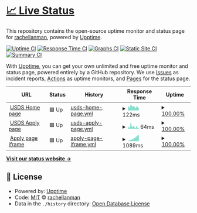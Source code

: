 # [📈 Live Status](https://rachellanman.github.io/website-monitoring)

This repository contains the open-source uptime monitor and status page for [rachellanman](https://rachellanman.github.io/upptime-test), powered by [Upptime](https://github.com/upptime/upptime).

[![Uptime CI](https://github.com/rachellanman/upptime-test/workflows/Uptime%20CI/badge.svg)](https://github.com/rachellanman/upptime-test/actions?query=workflow%3A%22Uptime+CI%22)
[![Response Time CI](https://github.com/rachellanman/upptime-test/workflows/Response%20Time%20CI/badge.svg)](https://github.com/rachellanman/upptime-test/actions?query=workflow%3A%22Response+Time+CI%22)
[![Graphs CI](https://github.com/rachellanman/upptime-test/workflows/Graphs%20CI/badge.svg)](https://github.com/rachellanman/upptime-test/actions?query=workflow%3A%22Graphs+CI%22)
[![Static Site CI](https://github.com/rachellanman/upptime-test/workflows/Static%20Site%20CI/badge.svg)](https://github.com/rachellanman/upptime-test/actions?query=workflow%3A%22Static+Site+CI%22)
[![Summary CI](https://github.com/rachellanman/upptime-test/workflows/Summary%20CI/badge.svg)](https://github.com/rachellanman/upptime-test/actions?query=workflow%3A%22Summary+CI%22)

With [Upptime](https://upptime.js.org), you can get your own unlimited and free uptime monitor and status page, powered entirely by a GitHub repository. We use [Issues](https://github.com/rachellanman/upptime-test/issues) as incident reports, [Actions](https://github.com/rachellanman/upptime-test/actions) as uptime monitors, and [Pages](https://rachellanman.github.io/website-monitoring) for the status page.

<!--start: status pages-->
<!-- This summary is generated by Upptime (https://github.com/upptime/upptime) -->
<!-- Do not edit this manually, your changes will be overwritten -->
<!-- prettier-ignore -->
| URL | Status | History | Response Time | Uptime |
| --- | ------ | ------- | ------------- | ------ |
| <img alt="" src="https://icons.duckduckgo.com/ip3/www.usds.gov.ico" height="13"> [USDS Home page](https://www.usds.gov/) | 🟩 Up | [usds-home-page.yml](https://github.com/rachellanman/website-monitoring/commits/HEAD/history/usds-home-page.yml) | <details><summary><img alt="Response time graph" src="./graphs/usds-home-page/response-time-week.png" height="20"> 122ms</summary><br><a href="https://rachellanman.github.io/website-monitoring/history/usds-home-page"><img alt="Response time 122" src="https://img.shields.io/endpoint?url=https%3A%2F%2Fraw.githubusercontent.com%2Frachellanman%2Fwebsite-monitoring%2FHEAD%2Fapi%2Fusds-home-page%2Fresponse-time.json"></a><br><a href="https://rachellanman.github.io/website-monitoring/history/usds-home-page"><img alt="24-hour response time 98" src="https://img.shields.io/endpoint?url=https%3A%2F%2Fraw.githubusercontent.com%2Frachellanman%2Fwebsite-monitoring%2FHEAD%2Fapi%2Fusds-home-page%2Fresponse-time-day.json"></a><br><a href="https://rachellanman.github.io/website-monitoring/history/usds-home-page"><img alt="7-day response time 122" src="https://img.shields.io/endpoint?url=https%3A%2F%2Fraw.githubusercontent.com%2Frachellanman%2Fwebsite-monitoring%2FHEAD%2Fapi%2Fusds-home-page%2Fresponse-time-week.json"></a><br><a href="https://rachellanman.github.io/website-monitoring/history/usds-home-page"><img alt="30-day response time 122" src="https://img.shields.io/endpoint?url=https%3A%2F%2Fraw.githubusercontent.com%2Frachellanman%2Fwebsite-monitoring%2FHEAD%2Fapi%2Fusds-home-page%2Fresponse-time-month.json"></a><br><a href="https://rachellanman.github.io/website-monitoring/history/usds-home-page"><img alt="1-year response time 122" src="https://img.shields.io/endpoint?url=https%3A%2F%2Fraw.githubusercontent.com%2Frachellanman%2Fwebsite-monitoring%2FHEAD%2Fapi%2Fusds-home-page%2Fresponse-time-year.json"></a></details> | <details><summary><a href="https://rachellanman.github.io/website-monitoring/history/usds-home-page">100.00%</a></summary><a href="https://rachellanman.github.io/website-monitoring/history/usds-home-page"><img alt="All-time uptime 100.00%" src="https://img.shields.io/endpoint?url=https%3A%2F%2Fraw.githubusercontent.com%2Frachellanman%2Fwebsite-monitoring%2FHEAD%2Fapi%2Fusds-home-page%2Fuptime.json"></a><br><a href="https://rachellanman.github.io/website-monitoring/history/usds-home-page"><img alt="24-hour uptime 100.00%" src="https://img.shields.io/endpoint?url=https%3A%2F%2Fraw.githubusercontent.com%2Frachellanman%2Fwebsite-monitoring%2FHEAD%2Fapi%2Fusds-home-page%2Fuptime-day.json"></a><br><a href="https://rachellanman.github.io/website-monitoring/history/usds-home-page"><img alt="7-day uptime 100.00%" src="https://img.shields.io/endpoint?url=https%3A%2F%2Fraw.githubusercontent.com%2Frachellanman%2Fwebsite-monitoring%2FHEAD%2Fapi%2Fusds-home-page%2Fuptime-week.json"></a><br><a href="https://rachellanman.github.io/website-monitoring/history/usds-home-page"><img alt="30-day uptime 100.00%" src="https://img.shields.io/endpoint?url=https%3A%2F%2Fraw.githubusercontent.com%2Frachellanman%2Fwebsite-monitoring%2FHEAD%2Fapi%2Fusds-home-page%2Fuptime-month.json"></a><br><a href="https://rachellanman.github.io/website-monitoring/history/usds-home-page"><img alt="1-year uptime 100.00%" src="https://img.shields.io/endpoint?url=https%3A%2F%2Fraw.githubusercontent.com%2Frachellanman%2Fwebsite-monitoring%2FHEAD%2Fapi%2Fusds-home-page%2Fuptime-year.json"></a></details>
| <img alt="" src="https://icons.duckduckgo.com/ip3/www.usds.gov.ico" height="13"> [USDS Apply page](https://www.usds.gov/apply) | 🟩 Up | [usds-apply-page.yml](https://github.com/rachellanman/website-monitoring/commits/HEAD/history/usds-apply-page.yml) | <details><summary><img alt="Response time graph" src="./graphs/usds-apply-page/response-time-week.png" height="20"> 64ms</summary><br><a href="https://rachellanman.github.io/website-monitoring/history/usds-apply-page"><img alt="Response time 64" src="https://img.shields.io/endpoint?url=https%3A%2F%2Fraw.githubusercontent.com%2Frachellanman%2Fwebsite-monitoring%2FHEAD%2Fapi%2Fusds-apply-page%2Fresponse-time.json"></a><br><a href="https://rachellanman.github.io/website-monitoring/history/usds-apply-page"><img alt="24-hour response time 40" src="https://img.shields.io/endpoint?url=https%3A%2F%2Fraw.githubusercontent.com%2Frachellanman%2Fwebsite-monitoring%2FHEAD%2Fapi%2Fusds-apply-page%2Fresponse-time-day.json"></a><br><a href="https://rachellanman.github.io/website-monitoring/history/usds-apply-page"><img alt="7-day response time 64" src="https://img.shields.io/endpoint?url=https%3A%2F%2Fraw.githubusercontent.com%2Frachellanman%2Fwebsite-monitoring%2FHEAD%2Fapi%2Fusds-apply-page%2Fresponse-time-week.json"></a><br><a href="https://rachellanman.github.io/website-monitoring/history/usds-apply-page"><img alt="30-day response time 64" src="https://img.shields.io/endpoint?url=https%3A%2F%2Fraw.githubusercontent.com%2Frachellanman%2Fwebsite-monitoring%2FHEAD%2Fapi%2Fusds-apply-page%2Fresponse-time-month.json"></a><br><a href="https://rachellanman.github.io/website-monitoring/history/usds-apply-page"><img alt="1-year response time 64" src="https://img.shields.io/endpoint?url=https%3A%2F%2Fraw.githubusercontent.com%2Frachellanman%2Fwebsite-monitoring%2FHEAD%2Fapi%2Fusds-apply-page%2Fresponse-time-year.json"></a></details> | <details><summary><a href="https://rachellanman.github.io/website-monitoring/history/usds-apply-page">100.00%</a></summary><a href="https://rachellanman.github.io/website-monitoring/history/usds-apply-page"><img alt="All-time uptime 100.00%" src="https://img.shields.io/endpoint?url=https%3A%2F%2Fraw.githubusercontent.com%2Frachellanman%2Fwebsite-monitoring%2FHEAD%2Fapi%2Fusds-apply-page%2Fuptime.json"></a><br><a href="https://rachellanman.github.io/website-monitoring/history/usds-apply-page"><img alt="24-hour uptime 100.00%" src="https://img.shields.io/endpoint?url=https%3A%2F%2Fraw.githubusercontent.com%2Frachellanman%2Fwebsite-monitoring%2FHEAD%2Fapi%2Fusds-apply-page%2Fuptime-day.json"></a><br><a href="https://rachellanman.github.io/website-monitoring/history/usds-apply-page"><img alt="7-day uptime 100.00%" src="https://img.shields.io/endpoint?url=https%3A%2F%2Fraw.githubusercontent.com%2Frachellanman%2Fwebsite-monitoring%2FHEAD%2Fapi%2Fusds-apply-page%2Fuptime-week.json"></a><br><a href="https://rachellanman.github.io/website-monitoring/history/usds-apply-page"><img alt="30-day uptime 100.00%" src="https://img.shields.io/endpoint?url=https%3A%2F%2Fraw.githubusercontent.com%2Frachellanman%2Fwebsite-monitoring%2FHEAD%2Fapi%2Fusds-apply-page%2Fuptime-month.json"></a><br><a href="https://rachellanman.github.io/website-monitoring/history/usds-apply-page"><img alt="1-year uptime 100.00%" src="https://img.shields.io/endpoint?url=https%3A%2F%2Fraw.githubusercontent.com%2Frachellanman%2Fwebsite-monitoring%2FHEAD%2Fapi%2Fusds-apply-page%2Fuptime-year.json"></a></details>
| <img alt="" src="https://icons.duckduckgo.com/ip3/eop-fra.secure.force.com.ico" height="13"> [Apply page iframe](https://eop-fra.secure.force.com/digitalservice/) | 🟩 Up | [apply-page-iframe.yml](https://github.com/rachellanman/website-monitoring/commits/HEAD/history/apply-page-iframe.yml) | <details><summary><img alt="Response time graph" src="./graphs/apply-page-iframe/response-time-week.png" height="20"> 1089ms</summary><br><a href="https://rachellanman.github.io/website-monitoring/history/apply-page-iframe"><img alt="Response time 1089" src="https://img.shields.io/endpoint?url=https%3A%2F%2Fraw.githubusercontent.com%2Frachellanman%2Fwebsite-monitoring%2FHEAD%2Fapi%2Fapply-page-iframe%2Fresponse-time.json"></a><br><a href="https://rachellanman.github.io/website-monitoring/history/apply-page-iframe"><img alt="24-hour response time 1089" src="https://img.shields.io/endpoint?url=https%3A%2F%2Fraw.githubusercontent.com%2Frachellanman%2Fwebsite-monitoring%2FHEAD%2Fapi%2Fapply-page-iframe%2Fresponse-time-day.json"></a><br><a href="https://rachellanman.github.io/website-monitoring/history/apply-page-iframe"><img alt="7-day response time 1089" src="https://img.shields.io/endpoint?url=https%3A%2F%2Fraw.githubusercontent.com%2Frachellanman%2Fwebsite-monitoring%2FHEAD%2Fapi%2Fapply-page-iframe%2Fresponse-time-week.json"></a><br><a href="https://rachellanman.github.io/website-monitoring/history/apply-page-iframe"><img alt="30-day response time 1089" src="https://img.shields.io/endpoint?url=https%3A%2F%2Fraw.githubusercontent.com%2Frachellanman%2Fwebsite-monitoring%2FHEAD%2Fapi%2Fapply-page-iframe%2Fresponse-time-month.json"></a><br><a href="https://rachellanman.github.io/website-monitoring/history/apply-page-iframe"><img alt="1-year response time 1089" src="https://img.shields.io/endpoint?url=https%3A%2F%2Fraw.githubusercontent.com%2Frachellanman%2Fwebsite-monitoring%2FHEAD%2Fapi%2Fapply-page-iframe%2Fresponse-time-year.json"></a></details> | <details><summary><a href="https://rachellanman.github.io/website-monitoring/history/apply-page-iframe">100.00%</a></summary><a href="https://rachellanman.github.io/website-monitoring/history/apply-page-iframe"><img alt="All-time uptime 100.00%" src="https://img.shields.io/endpoint?url=https%3A%2F%2Fraw.githubusercontent.com%2Frachellanman%2Fwebsite-monitoring%2FHEAD%2Fapi%2Fapply-page-iframe%2Fuptime.json"></a><br><a href="https://rachellanman.github.io/website-monitoring/history/apply-page-iframe"><img alt="24-hour uptime 100.00%" src="https://img.shields.io/endpoint?url=https%3A%2F%2Fraw.githubusercontent.com%2Frachellanman%2Fwebsite-monitoring%2FHEAD%2Fapi%2Fapply-page-iframe%2Fuptime-day.json"></a><br><a href="https://rachellanman.github.io/website-monitoring/history/apply-page-iframe"><img alt="7-day uptime 100.00%" src="https://img.shields.io/endpoint?url=https%3A%2F%2Fraw.githubusercontent.com%2Frachellanman%2Fwebsite-monitoring%2FHEAD%2Fapi%2Fapply-page-iframe%2Fuptime-week.json"></a><br><a href="https://rachellanman.github.io/website-monitoring/history/apply-page-iframe"><img alt="30-day uptime 100.00%" src="https://img.shields.io/endpoint?url=https%3A%2F%2Fraw.githubusercontent.com%2Frachellanman%2Fwebsite-monitoring%2FHEAD%2Fapi%2Fapply-page-iframe%2Fuptime-month.json"></a><br><a href="https://rachellanman.github.io/website-monitoring/history/apply-page-iframe"><img alt="1-year uptime 100.00%" src="https://img.shields.io/endpoint?url=https%3A%2F%2Fraw.githubusercontent.com%2Frachellanman%2Fwebsite-monitoring%2FHEAD%2Fapi%2Fapply-page-iframe%2Fuptime-year.json"></a></details>

<!--end: status pages-->

[**Visit our status website →**](https://rachellanman.github.io/upptime-test)

## 📄 License

- Powered by: [Upptime](https://github.com/upptime/upptime)
- Code: [MIT](./LICENSE) © [rachellanman](https://rachellanman.github.io/upptime-test)
- Data in the `./history` directory: [Open Database License](https://opendatacommons.org/licenses/odbl/1-0/)
